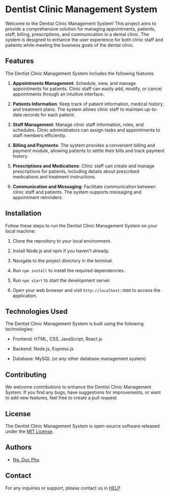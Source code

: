 # Dentist Clinic Management System

Welcome to the Dentist Clinic Management System! This project aims to provide a comprehensive solution for managing appointments, patients, staff, billing, prescriptions, and communication in a dental clinic. The system is designed to enhance the user experience for both clinic staff and patients while meeting the business goals of the dental clinic.

## Features

The Dentist Clinic Management System includes the following features:

1. **Appointments Management**: Schedule, view, and manage appointments for patients. Clinic staff can easily add, modify, or cancel appointments through an intuitive interface.

2. **Patients Information**: Keep track of patient information, medical history, and treatment plans. The system allows clinic staff to maintain up-to-date records for each patient.

3. **Staff Management**: Manage clinic staff information, roles, and schedules. Clinic administrators can assign tasks and appointments to staff members efficiently.

4. **Billing and Payments**: The system provides a convenient billing and payment module, allowing patients to settle their bills and track payment history.

5. **Prescriptions and Medications**: Clinic staff can create and manage prescriptions for patients, including details about prescribed medications and treatment instructions.

6. **Communication and Messaging**: Facilitate communication between clinic staff and patients. The system supports messaging and appointment reminders.

## Installation

Follow these steps to run the Dentist Clinic Management System on your local machine:

1. Clone the repository to your local environment.

2. Install Node.js and npm if you haven't already.

3. Navigate to the project directory in the terminal.

4. Run `npm install` to install the required dependencies.

5. Run `npm start` to start the development server.

6. Open your web browser and visit `http://localhost:3000` to access the application.

## Technologies Used

The Dentist Clinic Management System is built using the following technologies:

- Frontend: HTML, CSS, JavaScript, React.js

- Backend: Node.js, Express.js

- Database: MySQL (or any other database management system)

## Contributing

We welcome contributions to enhance the Dentist Clinic Management System. If you find any bugs, have suggestions for improvements, or want to add new features, feel free to create a pull request.

## License

The Dentist Clinic Management System is open-source software released under the [MIT License](LICENSE).

## Authors

- [Ng. Duc Phu](https://github.com/phuducnguyen)

## Contact

For any inquiries or support, please contact us in [HELP](https://github.com/phuducnguyen/dentist-clinic/labels/help%20wanted) 
